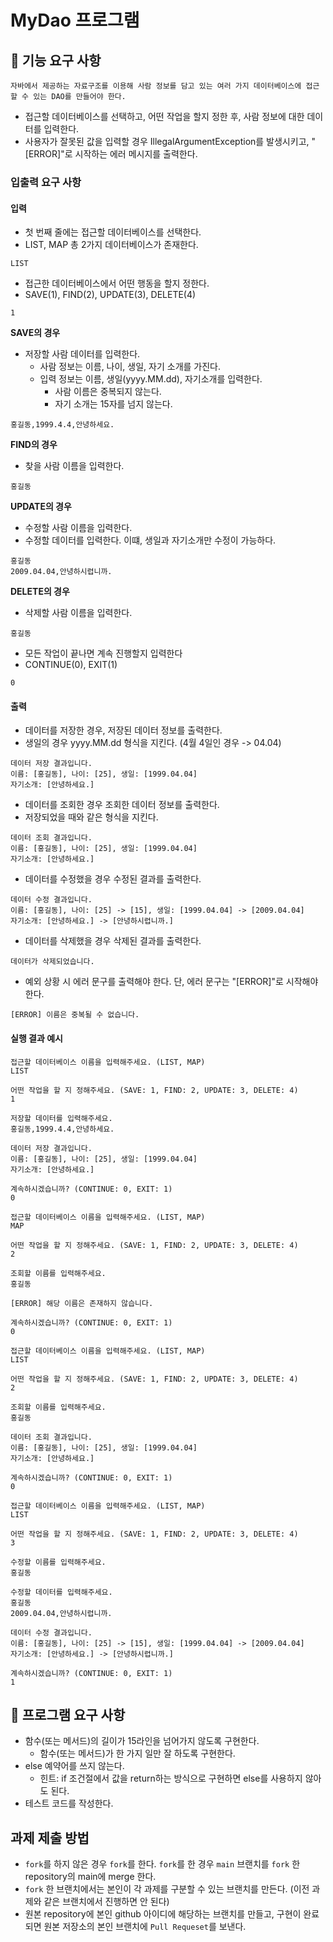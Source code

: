 # MyDao 프로그램

## 🚀 기능 요구 사항


```text
자바에서 제공하는 자료구조를 이용해 사람 정보를 담고 있는 여러 가지 데이터베이스에 접근할 수 있는 DAO를 만들어야 한다.
```
- 접근할 데이터베이스를 선택하고, 어떤 작업을 할지 정한 후, 사람 정보에 대한 데이터를 입력한다.
- 사용자가 잘못된 값을 입력할 경우 IllegalArgumentException를 발생시키고, "[ERROR]"로 시작하는 에러 메시지를 출력한다.

### 입출력 요구 사항

#### 입력

- 첫 번째 줄에는 접근할 데이터베이스를 선택한다.
- LIST, MAP 총 2가지 데이터베이스가 존재한다. 
```text
LIST
```

- 접근한 데이터베이스에서 어떤 행동을 할지 정한다.
- SAVE(1), FIND(2), UPDATE(3), DELETE(4)  
```text
1
```

**SAVE의 경우**
- 저장할 사람 데이터를 입력한다.
  - 사람 정보는 이름, 나이, 생일, 자기 소개를 가진다.
  - 입력 정보는 이름, 생일(yyyy.MM.dd), 자기소개를 입력한다.
    - 사람 이름은 중복되지 않는다.
    - 자기 소개는 15자를 넘지 않는다.

```text
홍길동,1999.4.4,안녕하세요.
```

**FIND의 경우**
- 찾을 사람 이름을 입력한다.

```text
홍길동
```

**UPDATE의 경우**
- 수정할 사람 이름을 입력한다.
- 수정할 데이터를 입력한다. 이떄, 생일과 자기소개만 수정이 가능하다.

```text
홍길동
2009.04.04,안녕하시렵니까.
```

**DELETE의 경우**
- 삭제할 사람 이름을 입력한다.

```text
홍길동
```

- 모든 작업이 끝나면 계속 진행할지 입력한다
- CONTINUE(0), EXIT(1) 
```text
0
```

#### 출력

- 데이터를 저장한 경우, 저장된 데이터 정보를 출력한다.
- 생일의 경우 yyyy.MM.dd 형식을 지킨다. (4월 4일인 경우 -> 04.04)
```text
데이터 저장 결과입니다.
이름: [홍길동], 나이: [25], 생일: [1999.04.04]
자기소개: [안녕하세요.]
```

- 데이터를 조회한 경우 조회한 데이터 정보를 출력한다.
- 저장되었을 때와 같은 형식을 지킨다.
```text
데이터 조회 결과입니다.
이름: [홍길동], 나이: [25], 생일: [1999.04.04]
자기소개: [안녕하세요.]
```

- 데이터를 수정했을 경우 수정된 결과를 출력한다.
```text
데이터 수정 결과입니다.
이름: [홍길동], 나이: [25] -> [15], 생일: [1999.04.04] -> [2009.04.04]
자기소개: [안녕하세요.] -> [안녕하시렵니까.]
```

- 데이터를 삭제했을 경우 삭제된 결과를 출력한다.
```text
데이터가 삭제되었습니다.
```

- 예외 상황 시 에러 문구를 출력해야 한다. 단, 에러 문구는 "[ERROR]"로 시작해야 한다.

```
[ERROR] 이름은 중복될 수 없습니다.
```

#### 실행 결과 예시

```
접근할 데이터베이스 이름을 입력해주세요. (LIST, MAP)
LIST

어떤 작업을 할 지 정해주세요. (SAVE: 1, FIND: 2, UPDATE: 3, DELETE: 4) 
1

저장할 데이터를 입력해주세요.
홍길동,1999.4.4,안녕하세요.

데이터 저장 결과입니다.
이름: [홍길동], 나이: [25], 생일: [1999.04.04]
자기소개: [안녕하세요.]

계속하시겠습니까? (CONTINUE: 0, EXIT: 1)
0

접근할 데이터베이스 이름을 입력해주세요. (LIST, MAP)
MAP

어떤 작업을 할 지 정해주세요. (SAVE: 1, FIND: 2, UPDATE: 3, DELETE: 4) 
2

조회할 이름를 입력해주세요.
홍길동

[ERROR] 해당 이름은 존재하지 않습니다.

계속하시겠습니까? (CONTINUE: 0, EXIT: 1) 
0

접근할 데이터베이스 이름을 입력해주세요. (LIST, MAP)
LIST

어떤 작업을 할 지 정해주세요. (SAVE: 1, FIND: 2, UPDATE: 3, DELETE: 4) 
2

조회할 이름를 입력해주세요.
홍길동

데이터 조회 결과입니다.
이름: [홍길동], 나이: [25], 생일: [1999.04.04]
자기소개: [안녕하세요.]

계속하시겠습니까? (CONTINUE: 0, EXIT: 1)
0

접근할 데이터베이스 이름을 입력해주세요. (LIST, MAP)
LIST

어떤 작업을 할 지 정해주세요. (SAVE: 1, FIND: 2, UPDATE: 3, DELETE: 4) 
3

수정할 이름를 입력해주세요.
홍길동

수정할 데이터를 입력해주세요.
홍길동
2009.04.04,안녕하시렵니까.

데이터 수정 결과입니다.
이름: [홍길동], 나이: [25] -> [15], 생일: [1999.04.04] -> [2009.04.04]
자기소개: [안녕하세요.] -> [안녕하시렵니까.]

계속하시겠습니까? (CONTINUE: 0, EXIT: 1)
1
```

## 🎯 프로그램 요구 사항

- 함수(또는 메서드)의 길이가 15라인을 넘어가지 않도록 구현한다.
    - 함수(또는 메서드)가 한 가지 일만 잘 하도록 구현한다.
- else 예약어를 쓰지 않는다.
    - 힌트: if 조건절에서 값을 return하는 방식으로 구현하면 else를 사용하지 않아도 된다.
- 테스트 코드를 작성한다.

## 과제 제출 방법

- `fork`를 하지 않은 경우 `fork`를 한다. `fork`를 한 경우 `main` 브랜치를 `fork` 한 repository의 main에 merge 한다.
- `fork` 한 브랜치에서는 본인이 각 과제를 구분할 수 있는 브랜치를 만든다. (이전 과제와 같은 브랜치에서 진행하면 안 된다)
- 원본 repository에 본인 github 아이디에 해당하는 브랜치를 만들고, 구현이 완료되면 원본 저장소의 본인 브랜치에 `Pull Requeset`를 보낸다.    
